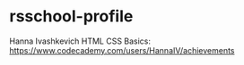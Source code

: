 # rsschool-profile
Hanna Ivashkevich
HTML CSS Basics: https://www.codecademy.com/users/HannaIV/achievements
